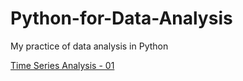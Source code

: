 # Python-for-Data-Analysis
My practice of data analysis in Python

[Time Series Analysis - 01](https://nbviewer.jupyter.org/github/dylan-kuo/Python-for-Data-Analysis/blob/master/Time-Series-Analysis-01.ipynb)
